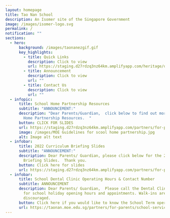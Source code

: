 ```yaml
---
layout: homepage
title: Tao Nan School
description: An Isomer site of the Singapore Government
image: /images/isomer-logo.svg
permalink: /
notification: ""
sections:
  - hero:
      background: /images/taonanezgif.gif
      key_highlights:
        - title: Quick Links
          description: Click to view
          url: https://staging.d27rdzq3nz64km.amplifyapp.com/heritage/quick-links
        - title: Announcement
          description: Click to view
          url: ""
        - title: Contact Us
          description: Click to view
          url: ""
  - infopic:
      title: School Home Partnership Resources
      subtitle: "ANNOUNCEMENT:"
      description: "Dear Parents/Guardian,  click below to find out more on the School
        Home Partnership Resources.  "
      button: CLICK FOR SLIDES
      url: https://staging.d27rdzq3nz64km.amplifyapp.com/partners/for-parents/school-home-partnership/
      image: /images/MOE Guidelines for scool home partnership.jpg
      alt: Image alt text
  - infobar:
      title: 2022 Curriculum Briefing Slides
      subtitle: "ANNOUNCEMENT:"
      description: Dear Parents/ Guardian, please click below for the 2022 Curriculum
        Briefing Slides.  Thank you.
      button: Click here for slides
      url: https://staging.d27rdzq3nz64km.amplifyapp.com/partners/for-parents/curriculum-matters/
  - infobar:
      title: School Dental Clinic Operating Hours & Contact Number
      subtitle: ANNOUNCEMENT
      description: Dear Parents/ Guardian,  Please call the Dental Clinic @ 9113 0363
        for school holiday opening hours and appointments. Walk-ins are
        discouraged.
      button: Click here if you would like to know the School Term operating hours
      url: https://taonan.moe.edu.sg/partners/for-parents/school-service-providers
---
```

